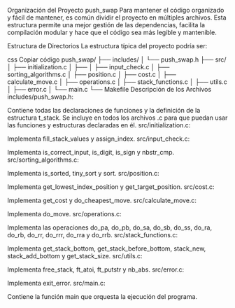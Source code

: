 Organización del Proyecto push_swap
Para mantener el código organizado y fácil de mantener, es común dividir el proyecto en múltiples archivos. Esta estructura permite una mejor gestión de las dependencias, facilita la compilación modular y hace que el código sea más legible y mantenible.

Estructura de Directorios
La estructura típica del proyecto podría ser:

css
Copiar código
push_swap/
├── includes/
│   └── push_swap.h
├── src/
│   ├── initialization.c
│   ├── 
│   ├── input_check.c
│   ├── sorting_algorithms.c
│   ├── position.c
│   ├── cost.c
│   ├── calculate_move.c
│   ├── operations.c
│   ├── stack_functions.c
│   ├── utils.c
│   ├── error.c
│   └── main.c
└── Makefile
Descripción de los Archivos
includes/push_swap.h:

Contiene todas las declaraciones de funciones y la definición de la estructura t_stack.
Se incluye en todos los archivos .c para que puedan usar las funciones y estructuras declaradas en él.
src/initialization.c:

Implementa fill_stack_values y assign_index.
src/input_check.c:

Implementa is_correct_input, is_digit, is_sign y nbstr_cmp.
src/sorting_algorithms.c:

Implementa is_sorted, tiny_sort y sort.
src/position.c:

Implementa get_lowest_index_position y get_target_position.
src/cost.c:

Implementa get_cost y do_cheapest_move.
src/calculate_move.c:

Implementa do_move.
src/operations.c:

Implementa las operaciones do_pa, do_pb, do_sa, do_sb, do_ss, do_ra, do_rb, do_rr, do_rrr, do_rra y do_rrb.
src/stack_functions.c:

Implementa get_stack_bottom, get_stack_before_bottom, stack_new, stack_add_bottom y get_stack_size.
src/utils.c:

Implementa free_stack, ft_atoi, ft_putstr y nb_abs.
src/error.c:

Implementa exit_error.
src/main.c:

Contiene la función main que orquesta la ejecución del programa.
